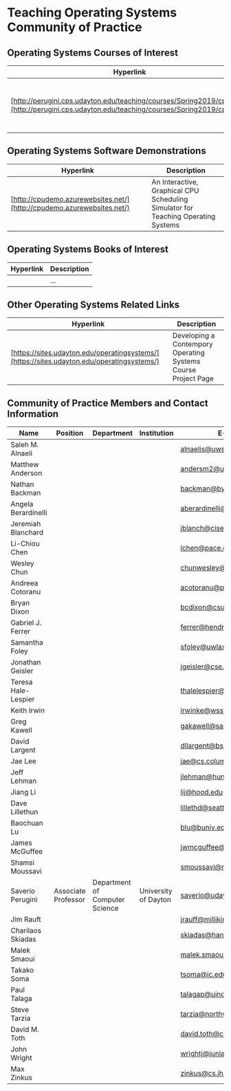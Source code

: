 # Teaching Operating Systems Community of Practice

## Operating Systems Courses of Interest

| Hyperlink                   | Description                     |
| --------------------------- | -------------------------------
| [http://perugini.cps.udayton.edu/teaching/courses/Spring2019/cps356/](http://perugini.cps.udayton.edu/teaching/courses/Spring2019/cps356/) | CPS 356: Operating Systems/Spring 2019 at University of Dayton |

## Operating Systems Software Demonstrations

| Hyperlink                   | Description                     |
| --------------------------- | ------------------------------- |
| [http://cpudemo.azurewebsites.net/](http://cpudemo.azurewebsites.net/) | An Interactive, Graphical CPU Scheduling Simulator for Teaching Operating Systems |

## Operating Systems Books of Interest

| Hyperlink                   | Description                     |
| --------------------------- | ------------------------------- |
| []()                        | ... |

## Other Operating Systems Related Links

| Hyperlink                   | Description                     |
| --------------------------- | ------------------------------- |
| [https://sites.udayton.edu/operatingsystems/](https://sites.udayton.edu/operatingsystems/) | Developing a Contempory Operating Systems Course Project Page |

## Community of Practice Members and Contact Information

| Name                   | Position                  | Department                       | Institution                | E-mail            | Webpage                      |
| ---------------------- | ------------------------- | -------------------------------- | -------------------------- | ----------------- | ---------------------------- |
| Saleh M. Alnaeli | | | | alnaelis@uwstout.edu  | |
| Matthew Anderson | | | | andersm2@union.edu  | |
| Nathan Backman | | | | backman@bvu.edu  | |
| Angela Berardinelli | | | | aberardinelli@mercyhurst.edu  | |
| Jeremiah Blanchard | | | | jblanch@cise.ufl.edu  | |
| Li-Chiou Chen | | | | lchen@pace.edu  | |
| Wesley Chun | | | | chunwesley@foothill.edu  | |
| Andreea Cotoranu | | | | acotoranu@pace.edu  | |
| Bryan Dixon | | | | bcdixon@csuchico.edu  | |
| Gabriel J. Ferrer | | | | ferrer@hendrix.edu  | |
| Samantha Foley | | | | sfoley@uwlax.edu  | |
| Jonathan Geisler | | | | jgeisler@cse.taylor.edu  | |
| Teresa Hale-Lespier | | | | thalelespier@mnu.edu  | |
| Keith Irwin | | | | irwinke@wssu.edu  | |
| Greg Kawell | | | | gakawell@samford.edu  | |
| David Largent | | | | dllargent@bsu.edu  | |
| Jae Lee | | | | jae@cs.columbia.edu  | |
| Jeff Lehman | | | | jlehman@huntington.edu  | |
| Jiang Li | | | | lij@hood.edu  | |
| Dave Lillethun | | | | lillethd@seattleu.edu  | |
| Baochuan Lu | | | | blu@buniv.edu  | |
| James McGuffee | | | | jwmcguffee@gmail.com  | |
| Shamsi Moussavi | | | | smoussavi@massbay.edu  | |
| Saverio Perugini  | Associate Professor        | Department of Computer Science   | University of Dayton     | saverio@udayton.edu | [http://academic.udayton.edu/SaverioPerugini/](http://academic.udayton.edu/SaverioPerugini/)  | 
| Jim Rauft | | | | jrauff@millikin.edu  | |
| Charilaos Skiadas | | | | skiadas@hanover.edu  | |
| Malek Smaoui | | | | malek.smaoui@kaust.edu.sa  | |
| Takako Soma | | | | tsoma@ic.edu  | |
| Paul Talaga | | | | talagap@uindy.edu  | |
| Steve Tarzia | | | | tarzia@northwestern.edu  | |
| David M. Toth | | | | david.toth@centre.edu  | |
| John Wright | | | | wrightj@juniata.edu  | |
| Max Zinkus | | | | zinkus@cs.jhu.edu  | |
